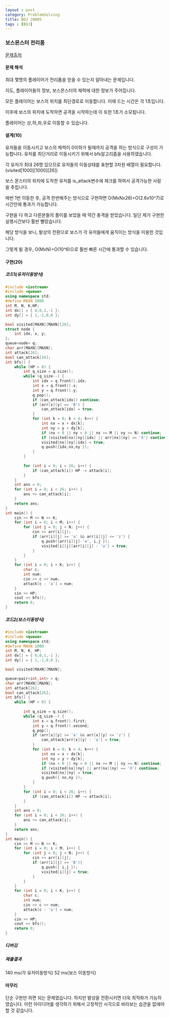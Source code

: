 ```yaml
---
layout : post
category: ProblemSolving
title: BOJ 20005
tags : [BOJ]
---
```

### 보스몬스터 전리품

[문제출처](https://www.acmicpc.net/problem/20005)

#### 문제 해석
  
최대 몇명의 플레이어가 전리품을 얻을 수 있는지 알아내는 문제입니다.

지도, 플레이어들의 정보, 보스몬스터의 체력에 대한 정보가 주어집니다.

모든 플레이어는 보스의 위치를 최단경로로 이동합니다. 이때 드는 시간은 각 1초입니다.

이후에 보스의 위치에 도착하면 공격을 시작하는데 이 또한 1초가 소모됩니다.

플레이어는 상,하,좌,우로 이동할 수 있습니다.

#### 설계(10)

유저들을 이동시키고 보스의 체력이 0이하가 될때까지 공격을 하는 방식으로 구성이 가능합니다. 유저를 최단거리로 이동시키기 위해서 bfs알고리즘을 사용하였습니다.

각 유저가 최대 26명 있으므로 유저들의 이동상태를 표현할 3차원 배열이 필요합니다. (visited[1000][1000][26])

보스 몬스터의 위치에 도착한 유저를 is_attack변수에 체크를 하여서 공격가능한 사람을 추립니다.

매번 1번 이동한 후, 공격 한번해주는 방식으로 구현하면 O(MxNx26)=O(2.6x10^7)로 시간안에 통과가 가능합니다.

구현을 다 하고 다른분들의 풀이를 보았을 때 약간 충격을 받았습니다. 일단 제가 구현한 실행시간보다 훨씬 빨랐습니다.

해당 방식을 보니, 발상의 전환으로 보스가 각 유저들에게 움직이는 방식을 이용한 것입니다.

그렇게 될 경우, O(MxN)=O(10^6)으로 훨씬 빠른 시간에 통과할 수 있습니다.

#### 구현(20)

##### 코드1(유저이동방식)

```cpp
#include <iostream>
#include <queue>
using namespace std;
#define MAXN 1000
int M, N, K,HP;
int dx[] = { 0,0,1,-1 };
int dy[] = { 1,-1,0,0 };

bool visited[MAXN][MAXN][26];
struct node {
	int idx, x, y;
};
queue<node> q;
char arr[MAXN][MAXN];
int attack[26];
bool can_attack[26];
int bfs() {
	while (HP > 0) {
		int q_size = q.size();
		while (q_size--) {
			int idx = q.front().idx;
			int x = q.front().x;
			int y = q.front().y;
			q.pop();
			if (can_attack[idx]) continue;
			if (arr[x][y] == 'B') {
				can_attack[idx] = true;
			}
			for (int k = 0; k < 4; k++) {
				int nx = x + dx[k];
				int ny = y + dy[k];
				if (nx < 0 || ny < 0 || nx >= M || ny >= N) continue;
				if (visited[nx][ny][idx] || arr[nx][ny] == 'X') continue;
				visited[nx][ny][idx] = true;
				q.push({idx,nx,ny });
			}
		}
		
		for (int i = 0; i < 26; i++) {
			if (can_attack[i]) HP -= attack[i];
		}
	}
	int ans = 0;
	for (int i = 0; i < 26; i++) {
		ans += can_attack[i];
	}
	return ans;
}
int main() {
	cin >> M >> N >> K;
	for (int i = 0; i < M; i++) {
		for (int j = 0; j < N; j++) {
			cin >> arr[i][j];
			if (arr[i][j] >= 'a' && arr[i][j] <= 'z') {
				q.push({arr[i][j]-'a', i,j });
				visited[i][j][arr[i][j] - 'a'] = true;
			}
		}
	}
	for (int i = 0; i < K; i++) {
		char c;
		int num;
		cin >> c >> num;
		attack[c - 'a'] = num;
	}
	cin >> HP;
	cout << bfs();
	return 0;
}
```

##### 코드2(보스이동방식)

```cpp
#include <iostream>
#include <queue>
using namespace std;
#define MAXN 1000
int M, N, K, HP;
int dx[] = { 0,0,1,-1 };
int dy[] = { 1,-1,0,0 };

bool visited[MAXN][MAXN];

queue<pair<int,int> > q;
char arr[MAXN][MAXN];
int attack[26];
bool can_attack[26];
int bfs() {
	while (HP > 0) {
		
		int q_size = q.size();
		while (q_size--) {
			int x = q.front().first;
			int y = q.front().second;
			q.pop();
			if (arr[x][y] >= 'a' && arr[x][y] <= 'z') {
				can_attack[arr[x][y] - 'a'] = true;
			}
			for (int k = 0; k < 4; k++) {
				int nx = x + dx[k];
				int ny = y + dy[k];
				if (nx < 0 || ny < 0 || nx >= M || ny >= N) continue;
				if (visited[nx][ny] || arr[nx][ny] == 'X') continue;
				visited[nx][ny] = true;
				q.push({ nx,ny });
			}
		}
		for (int i = 0; i < 26; i++) {
			if (can_attack[i]) HP -= attack[i];
		}
	}
	int ans = 0;
	for (int i = 0; i < 26; i++) {
		ans += can_attack[i];
	}
	return ans;
}
int main() {
	cin >> M >> N >> K;
	for (int i = 0; i < M; i++) {
		for (int j = 0; j < N; j++) {
			cin >> arr[i][j];
			if (arr[i][j] == 'B'){
				q.push({ i,j });
				visited[i][j] = true;
			}
		}
	}
	for (int i = 0; i < K; i++) {
		char c;
		int num;
		cin >> c >> num;
		attack[c - 'a'] = num;
	}
	cin >> HP;
	cout << bfs();
	return 0;
}
```

##### 디버깅

##### 제출결과

140 ms(각 유저이동방식)
52 ms(보스 이동방식)

#### 마무리

단순 구현만 하면 되는 문제였습니다. 하지만 발상을 전환시키면 더욱 최적화가 가능하였습니다. 이런 아이디어를 생각하기 위해서 고정적인 시각으로 바라보는 습관을 없애야할 것 같습니다.
